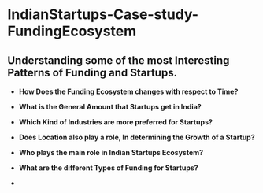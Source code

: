 # IndianStartups-Case-study-FundingEcosystem
## Understanding some of the most Interesting Patterns of Funding and Startups.

* **How Does the Funding Ecosystem changes with respect to Time?**
* **What is the General Amount that Startups get in India?**
* **Which Kind of Industries are more preferred for Startups?**
* **Does Location also play a role, In determining the Growth of a Startup?**
* **Who plays the main role in Indian Startups Ecosystem?**
* **What are the different Types of Funding for Startups?**

* 
